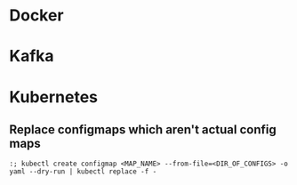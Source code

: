 # Docker

# Kafka

# Kubernetes
## Replace configmaps which aren't actual config maps
`:; kubectl create configmap <MAP_NAME> --from-file=<DIR_OF_CONFIGS> -o yaml --dry-run | kubectl replace -f -`


